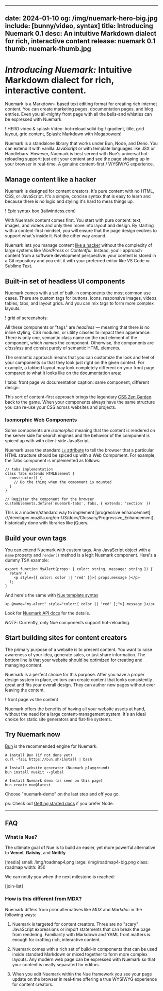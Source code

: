 
---
date: 2024-01-10
og: /img/nuemark-hero-big.jpg
include: [bunny/video, syntax]
title: Introducing Nuemark 0.1
desc: An intuitive Markdown dialect for rich, interactive content
release: nuemark 0.1
thumb: nuemark-thumb.jpg
---


# *Introducing Nuemark:* Intuitive Markdown dialect for rich, interactive content.

Nuemark is a Markdown- based text editing format for creating rich internet content. You can create marketing pages, documentation pages, and blog entries. Even you all-mighty front page with all the bells-and whistles can be expressed with Nuemark.

! HERO video & splash
  Video: hot-reload solid-bg / gradient, title, grid layout, grid content,
  Splash: Markdown with Megapowers!

Nuemark is a standalone library that works under Bun, Node, and Deno. You can extend it with vanilla JavaScript or with template languages like JSX or Handlebars. However, Nuemark is best served with Nue's universal hot-reloading support: just edit your content and see the page shaping up in your browser in real-time. A genuine content-first / WYSIWYG experience.


## Manage content like a hacker
Nuemark is designed for content creators. It's pure content with no HTML, CSS, or JavaScript. It's a simple, concise syntax that is easy to learn and because there is no logic and styling it's hard to mess things up.

! Epic syntax box (tailwindcss.com)

With Nuemark content comes first. You start with pure content: text, images, and videos and only then move into layout and design. By starting with a content-first mindset, you will ensure that the page design evolves to support what's inside it. Not the other way around.

Nuemark lets you manage content [like a hacker](//tom.preston-werner.com/2008/11/17/blogging-like-a-hacker) without the complexity of large systems like *WordPress* or *Contentful*. Instead, you'll approach content from a software development perspective: your content is stored in a Git repository and you edit it with your preferred editor like VS Code or Sublime Text.



## Built-in set of headless UI components
Nuemark comes with a set of built-in components the most common use cases. There are custom tags for buttons, icons, responsive images, videos, tables, tabs, and layout grids. And you can mix tags to form more complex layouts.

! grid of screenshots:

All these components or "tags" are _headless_ — meaning that there is no inline styling, CSS modules, or utility classes to impact their appearance. There is only one, semantic class name on the root element of the component, which _names_ the component. Otherwise, the components are _classless_ and consist purely of semantic HTML elements.

The semantic approach means that you can customize the look and feel of your components so that they look just right on the given context. For example, a tabbed layout may look completely different on your front page compared to what it looks like on the documentation area:

! tabs: front page vs documentation
  caption: same component, different design.

This sort of content-first approach brings the legendary [CSS Zen Garden](//www.csszengarden.com/) back to the game. When your components always have the same structure you can re-use your CSS across websites and projects.



### Isomorphic Web Components
Some components are _isomorphic_ meaning that the content is rendered on the server side for search engines and the behavior of the component is spiced up with with client-side JavaScript.

Nuemark uses the standard [`is` attribute](//developer.mozilla.org/en-US/docs/Web/HTML/Global_attributes/is) to tell the browser that a particular HTML structure should be spiced up with a Web Compoment. For example, the Tabs component is implemented as follows:

```
// tabs implementation
class Tabs extends HTMLElement {
  constructor() {
    // Do the thing when the component is mounted
  }
}

// Register the component for the browser
customElements.define('nuemark-tabs', Tabs, { extends: 'section' })
```

This is a modern/standard way to implement |progressive enhancemnet](//developer.mozilla.org/en-US/docs/Glossary/Progressive_Enhancement), historically done with libraries like jQuery.


## Build your own tags
You can extend Nuemark with custom tags. Any JavaScript object with a `name` property and `render()` method is a legit Nuemark component. Here's a dummy TSX example:

```
export function MyAlert(props: { color: string, message: string }) {
  return (
    <p style={{ color: color || 'red' }}>{ props.message }</p>
  );
}
```

And here's the same with [Nue template syntax](/docs/reference/template-syntax)

```
<p @name="my-alert" style="color:{ color || 'red' };">{ message }</p>
```

Look for [Nuemark API docs](/docs/reference/nuemark-api.html) for the details.

*NOTE*: Currently, only Nue components support hot-reloading.




## Start building sites for content creators
The primary purpose of a website is to present content. You want to raise awareness of your idea, generate sales, or just share information. The bottom line is that your website should be optimized for creating and managing content.

Nuemark is a perfect choice for this purpose. After you have a proper design system in place, editors can create content that looks consistently great and fits your overall design. They can author new pages without ever leaving the content.

! front page vs the content

Nuemark offers the benefits of having all your website assets at hand, without the need for a large content-management system. It's an ideal choice for static site generators and flat-file systems.


## Try Nuemark now
[Bun](//bun.sh) is the recommended engine for Nuemark:

``` sh<
# Install Bun (if not done yet)
curl -fsSL https://bun.sh/install | bash

# Install website generator (Nuemark playground)
bun install nuekit --global

# Install Nuemark demo (as seen on this page)
bun create nue@latest
```

Choose "nuemark-demo" on the last step and off you go.

ps: Check out [Getting started docs](/docs/#node) if you prefer Node.

- - -

## FAQ

### What is Nue?
The ultimate goal of Nue is to build an easier, yet more powerful alternative to **Vercel**, **Gatsby**, and **Netlify**.

[media]
  small: /img/roadmap4.png
  large: /img/roadmap4-big.png
  class: roadmap
  width: 850

We can notify you when the next milestone is reached:

[join-list]


### How is this different from MDX?
Nuemark differs from prior alternatives like *MDX* and *Markdoc* in the following ways:

1. Nuemark is targeted for content creators. Three are no "scary" JavaScript expressions or import statements that can break the page from rendering. Familiarity with Markdown and YAML front matters is enough for crafting rich, interactive content.

2. Nuemark comes with a rich set of build-in components that can be used inside standard Markdown or mixed together to form more complex layouts. Any modern web page can be expressed with Nuemark so that your content is neatly separated for editors.

3. When you edit Nuemark within the Nue framework you see your page update on the browser in real-time offering a true WYSIWYG experience for content creators.



